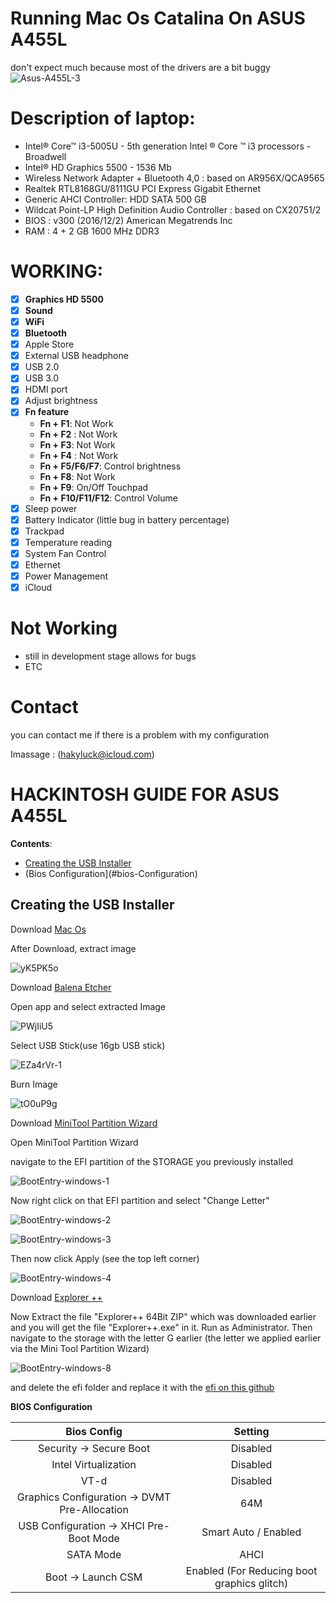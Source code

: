 # Running Mac Os Catalina On ASUS A455L

don't expect much because most of the drivers are a bit buggy
![Asus-A455L-3](https://user-images.githubusercontent.com/89202419/135137658-aff972ab-1372-42f3-9417-2e3b4262a94c.jpg)

# Description of laptop:
- Intel® Core™ i3-5005U - 5th generation Intel ® Core ™ i3 processors - Broadwell
- Intel® HD Graphics 5500 - 1536 Mb
- Wireless Network Adapter + Bluetooth 4,0 : based on AR956X/QCA9565
- Realtek RTL8168GU/8111GU PCI Express Gigabit Ethernet
- Generic AHCI Controller: HDD SATA 500 GB
- Wildcat Point-LP High Definition Audio Controller : based on CX20751/2
- BIOS : v300 (2016/12/2) American Megatrends Inc
- RAM : 4 + 2 GB 1600 MHz DDR3

# WORKING:
- [x] **Graphics HD 5500**
- [x] **Sound**
- [x] **WiFi**
- [x] **Bluetooth** 
- [x] Apple Store
- [x] External USB headphone
- [x] USB 2.0
- [x] USB 3.0
- [x] HDMI port 
- [x] Adjust brightness
- [x] **Fn feature** 
    + **Fn + F1**: Not Work
    + **Fn + F2** : Not Work
    + **Fn + F3**: Not Work
    + **Fn + F4** : Not Work
    + **Fn + F5/F6/F7**: Control brightness
    + **Fn + F8**: Not Work
    + **Fn + F9**: On/Off Touchpad
    + **Fn + F10/F11/F12**: Control Volume
- [x] Sleep power
- [x] Battery Indicator (little bug in battery percentage)
- [x] Trackpad
- [x] Temperature reading
- [x] System Fan Control
- [x] Ethernet 
- [x] Power Management 
- [x] iCloud 

# Not Working
- still in development stage allows for bugs
- ETC

# Contact
you can contact me if there is a problem with my configuration

Imassage : (hakyluck@icloud.com)

# HACKINTOSH GUIDE FOR ASUS A455L

**Contents**:
- [Creating the USB Installer](#creating-the-usb-installer)
- (Bios Configuration](#bios-Configuration)

## Creating the USB Installer

Download [Mac Os](https://www.olarila.com/topic/6278-hackintosh-olarila-vanilla-images/)

After Download, extract image

![yK5PK5o](https://user-images.githubusercontent.com/89202419/136668933-b00b67b5-77b8-4751-8178-3b6bf406fec9.png)

Download [Balena Etcher](https://www.balena.io/etcher/)

Open app and select extracted Image

![PWjIiU5](https://user-images.githubusercontent.com/89202419/136669016-5f360e00-19f3-4c92-917a-855d9ef0875f.png)

Select USB Stick(use 16gb USB stick)

![EZa4rVr-1](https://user-images.githubusercontent.com/89202419/136669097-b4c3dc6c-83a2-45e6-a8c8-0f8d57cf90c0.png)

Burn Image

![tO0uP9g](https://user-images.githubusercontent.com/89202419/136669114-aa4ff0b2-30b7-4fbe-b48a-3451cc8b6846.png)

Download [MiniTool Partition Wizard](https://www.partitionwizard.com/download.html)

Open MiniTool Partition Wizard 

navigate to the EFI partition of the STORAGE you previously installed

![BootEntry-windows-1](https://user-images.githubusercontent.com/89202419/136669297-cc7b586f-153d-482d-bd3e-847b24b489eb.png)

Now right click on that EFI partition and select "Change Letter"

![BootEntry-windows-2](https://user-images.githubusercontent.com/89202419/136669316-42e296c5-0975-4252-830f-998da7b92fd9.png)

![BootEntry-windows-3](https://user-images.githubusercontent.com/89202419/136669364-90adcb76-2130-4ddb-a543-08196d0dadf8.png)

Then now click Apply (see the top left corner)

![BootEntry-windows-4](https://user-images.githubusercontent.com/89202419/136669439-2b6f59b2-2d54-4bd7-87c9-d7a5694b7599.png)

Download [Explorer ++](https://explorerplusplus.com/download)

Now Extract the file "Explorer++ 64Bit ZIP" which was downloaded earlier and you will get the file "Explorer++.exe" in it. Run as Administrator. Then navigate to the storage with the letter G earlier (the letter we applied earlier via the Mini Tool Partition Wizard)

![BootEntry-windows-8](https://user-images.githubusercontent.com/89202419/136669494-9ccf2e28-b55f-4aa5-b8e2-806177dad733.png)

and delete the efi folder and replace it with the [efi on this github]()

**BIOS Configuration**

Bios Config | Setting 
:---:| :---:
Security -> Secure Boot | Disabled
Intel Virtualization    | Disabled
VT-d | Disabled
Graphics Configuration -> DVMT Pre-Allocation | 64M
USB Configuration -> XHCI Pre-Boot Mode | Smart Auto / Enabled
SATA Mode | AHCI
Boot -> Launch CSM | Enabled (For Reducing boot graphics glitch)

